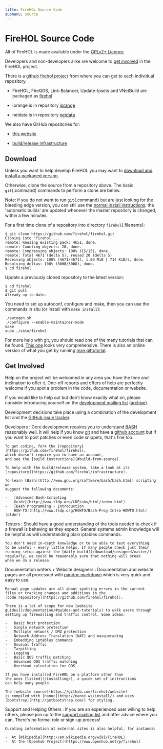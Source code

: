 ```yaml
---
title: FireHOL Source Code
submenu: source
---
```


FireHOL Source Code
===================

All of FireHOL is made available under the [GPLv2+
Licence](http://www.gnu.org/licenses/gpl-2.0.html).

Developers and non-developers alike are welcome
to [get involved](#get-involved) in the FireHOL project.

There is a [github firehol project](https://github.com/firehol) from
where you can get to each individual repository.

*   FireHOL, FireQOS, Link-Balancer, Update-Ipsets and VNetBuild are
    packaged as [firehol](https://github.com/firehol/firehol)

*   iprange is in repository [iprange](https://github.com/firehol/iprange)

*   netdata is in repository [netdata](https://github.com/firehol/netdata)

We also have GitHub repositories for:

*   [this website](https://github.com/firehol/website)

*   [build/release infrastructure](https://github.com/firehol/infrastructure)


Download
--------

Unless you want to help develop FireHOL you may want to [download and install a
packaged version](/installing/).

Otherwise, clone the source from a repository above. The basic
`git`{.command} commands to perform a clone are below.

Note: if you do not want to run `git`{.command} but are just looking for
the bleeding edge version, you can still use the [normal install
instructions](/installing/): the 'automatic builds' are updated
whenever the master repository is changed, within a few minutes.

For a first time clone of a repository into directory
`firehol`{.filename}:

~~~~ {.programlisting}
$ git clone https://github.com/firehol/firehol.git
Cloning into 'firehol'...
remote: Reusing existing pack: 4651, done.
remote: Counting objects: 20, done.
remote: Compressing objects: 100% (15/15), done.
remote: Total 4671 (delta 5), reused 20 (delta 5)
Receiving objects: 100% (4671/4671), 1.80 MiB | 714 KiB/s, done.
Resolving deltas: 100% (3008/3008), done.
$ cd firehol
~~~~

Update a previously cloned repository to the latest version:

~~~~ {.programlisting}
$ cd firehol
$ git pull
Already up-to-date.
~~~~

You need to set up autoconf, configure and make, then you can use the
commands in situ (or install with `make install`):

~~~~ {.programlisting}
./autogen.sh
./configure --enable-maintainer-mode
make
sudo ./sbin/firehol
~~~~

For more help with git, you should read one of the many tutorials that
can be found. [This
one](http://www.vogella.com/tutorials/Git/article.html) looks very
comprehensive. There is also an online version of what you get by
running [man gittutorial](http://git-scm.com/docs/gittutorial).


Get Involved
------------

Help on the project will be welcomed in any area you have the time and
inclination to offer it. One-off reports and offers of help are perfectly
welcome if you spot a problem in the code, documentation or website.

If you would like to help out but don't know exactly what on,
please consider introducing yourself on the [development mailing
list](http://lists.firehol.org/mailman/listinfo/firehol-devs)
([archive](http://lists.firehol.org/pipermail/firehol-devs/)).

Development decisions take place using a combination of the development
list and the [GitHub issue tracker](https://github.com/firehol/firehol/issues).

Developers
:   Core development requires you to understand
    [BASH](http://www.gnu.org/software/bash/bash.html) reasonably well.
    It will help if you know [git](http://git-scm.com/) and
    have a [github account](https://github.com/) but if you want to
    post patches or even code snippets, that's fine too.

    To get coding, fork the [repository](https://github.com/firehol/firehol),
    which doesn't require you to have an account,
    and see the [build instructions](#build-from-source).

    To help with the build/release system, take a look at its
    [repository](https://github.com/firehol/infrastructure).

    To learn [Bash](http://www.gnu.org/software/bash/bash.html) scripting we
    suggest the following documents:

    -   [Advanced Bash-Scripting
        Guide](http://www.tldp.org/LDP/abs/html/index.html)
    -   [Bash Programming - Introduction
        HOW-TO](http://www.tldp.org/HOWTO/Bash-Prog-Intro-HOWTO.html) (older)

Testers
:   Should have a good understanding of the tools needed to check
    if a firewall is behaving as they expect. General systems
    admin knowledge will be helpful as will understanding plain iptables
    commands.

    You don't need in-depth knowledge or to be able to test everything
    to be useful - every little helps. If many people check just their
    running setup against the [daily build](/download/unsigned/master/)
    regularly, we could be reasonably sure that nothing will break
    when we do a release.

Documentation writers + Website designers
:   Documentation and website pages are all processed with [pandoc
    markdown](http://johnmacfarlane.net/pandoc/README.html#pandocs-markdown)
    which is very quick and easy to use.

    Manual page updates are all about spotting errors in the current
    files or tracking changes and additions in the
    [code repository](https://github.com/firehol/firehol).

    There is a lot of scope for new [website
    guides](/documentation/#guides-and-tutorials) to walk users through
    setting up firewalling and traffic control. Some ideas:

    -   Basic host protection
    -   Single network protection
    -   Multiple network / DMZ protection
    -   Network Address Translation (NAT) and masquerading
    -   Embedding iptables commands
    -   Unusual traffic
    -   Tarpitting
    -   Logging
    -   Basic QOS traffic matching
    -   Advanced QOS traffic matching
    -   Overhead calculation for QOS

    If you have installed FireHOL on a platform other than
    the ones [listed](/installing/), a quick set of instructions
    can help many people.

    The [website source](https://github.com/firehol/website)
    is compiled with [nanoc](http://nanoc.ws/install/) and uses
    [bootstrap](http://getbootstrap.com/) for styling.

Support and Helping Others
:   If you are an experienced user willing to help others, please join up to
    the [support mailing
    list](http://lists.firehol.org/mailman/listinfo/firehol-support) and
    offer advice where you can. There's no formal role or sign-up process!

    Curating information at external sites is also helpful, for instance:

    -  At [Wikipedia](http://en.wikipedia.org/wiki/FireHOL)
    -  At the [Openhub Project](https://www.openhub.net/p/firehol)

